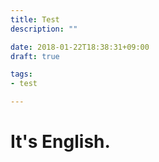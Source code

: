 ```yaml
---
title: Test
description: ""

date: 2018-01-22T18:38:31+09:00
draft: true

tags: 
- test

---
```


# It's English.
